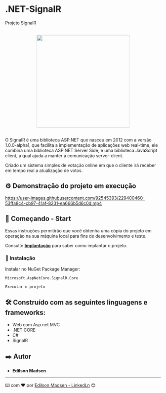 # .NET-SignalR

Projeto SignalR


<br>

<div align="center">
  <img src="https://user-images.githubusercontent.com/92545393/229399681-883ebc76-5c23-49fa-ae80-173e88e02bd7.png" width="300px"/>
</div>
<br>


O SignalR é uma biblioteca ASP.NET que nasceu em 2012 com a versão 1.0.0-alpha1, que facilita a implementação de aplicações web real-time, ele combina uma biblioteca ASP.NET Server Side, e uma biblioteca JavaScript client, a qual ajuda a manter a comunicação server-client.


Criado um sistema simples de votação online em que o cliente irá receber em tempo real a atualização de votos.


## ⚙️ Demonstração do projeto em execução


https://user-images.githubusercontent.com/92545393/229400460-53ffa8c4-cb97-41af-8231-ea666b5d6c0d.mp4


## 🚀 Começando - Start


Essas instruções permitirão que você obtenha uma cópia do projeto em operação na sua máquina local para fins de desenvolvimento e teste.


Consulte **[Implantação](#-implanta%C3%A7%C3%A3o)** para saber como implantar o projeto.


### 🔧 Instalação


Instalar no NuGet Package Manager:

```
Microsoft.AspNetCore.SignalR.Core

```

```
Executar o projeto
```

## 🛠️ Construído com as seguintes linguagens e frameworks:


* Web com Asp.net MVC
* .NET CORE
* C#
* SignalR


## ✒️ Autor

* **Edilson Madsen**

---
⌨️ com ❤️ por [Edilson Madsen - LinkedLn](https://www.linkedin.com/in/edilsonmadsen/) 😊

